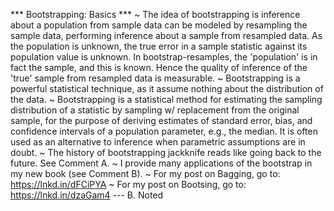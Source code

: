 *** Bootstrapping: Basics ***
~ The idea of bootstrapping is inference about a population from sample data can be modeled by resampling the sample data, performing inference about a sample from resampled data. As the population is unknown, the true error in a sample statistic against its population value is unknown. In bootstrap-resamples, the 'population' is in fact the sample, and this is known. Hence the quality of inference of the 'true' sample from resampled data is measurable.
~ Bootstrapping is a powerful statistical technique, as it assume nothing about the distribution of the data.
~ Bootstrapping is a statistical method for estimating the sampling distribution of a statistic by sampling w/ replacement from the original sample, for the purpose of deriving estimates of standard error, bias, and confidence intervals of a population parameter, e.g., the median. It is often used as an alternative to inference when parametric assumptions are in doubt. 
~ The history of bootstrapping jackknife reads like going back to the future. See Comment A. 
~ I provide many applications of the bootstrap in my new book (see Comment B).
~ For my post on Bagging, go to: https://lnkd.in/dFCiPYA
~ For my post on Bootsing, go to: https://lnkd.in/dzaGam4
--- B. Noted
